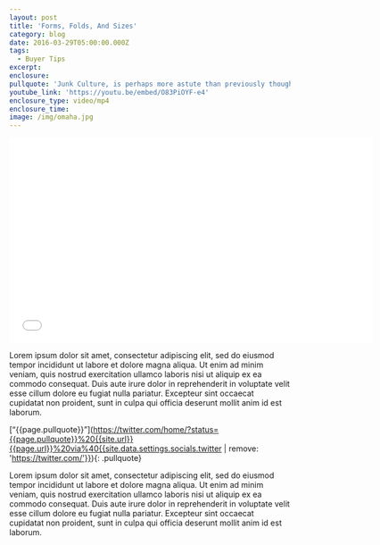 ```yaml
---
layout: post
title: 'Forms, Folds, And Sizes'
category: blog
date: 2016-03-29T05:00:00.000Z
tags:
  - Buyer Tips
excerpt:
enclosure:
pullquote: 'Junk Culture, is perhaps more astute than previously thought.'
youtube_link: 'https://youtu.be/embed/O83PiOYF-e4'
enclosure_type: video/mp4
enclosure_time:
image: /img/omaha.jpg
---
```



<iframe id="video" width="652" height="367" src="{{page.youtube}}" frameborder="0" allowfullscreen=""></iframe>

Lorem ipsum dolor sit amet, consectetur adipiscing elit, sed do eiusmod tempor incididunt ut labore et dolore magna aliqua. Ut enim ad minim veniam, quis nostrud exercitation ullamco laboris nisi ut aliquip ex ea commodo consequat. Duis aute irure dolor in reprehenderit in voluptate velit esse cillum dolore eu fugiat nulla pariatur. Excepteur sint occaecat cupidatat non proident, sunt in culpa qui officia deserunt mollit anim id est laborum.

[“{{page.pullquote}}”](https://twitter.com/home/?status={{page.pullquote}}%20{{site.url}}{{page.url}}%20via%40{{site.data.settings.socials.twitter | remove: 'https://twitter.com/'}}){: .pullquote}

Lorem ipsum dolor sit amet, consectetur adipiscing elit, sed do eiusmod tempor incididunt ut labore et dolore magna aliqua. Ut enim ad minim veniam, quis nostrud exercitation ullamco laboris nisi ut aliquip ex ea commodo consequat. Duis aute irure dolor in reprehenderit in voluptate velit esse cillum dolore eu fugiat nulla pariatur. Excepteur sint occaecat cupidatat non proident, sunt in culpa qui officia deserunt mollit anim id est laborum.